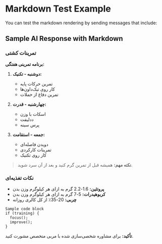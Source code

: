 # Markdown Test Example

You can test the markdown rendering by sending messages that include:

## Sample AI Response with Markdown

### تمرینات کشتی

**برنامه تمرینی هفتگی:**

1. **دوشنبه - تکنیک:**

   - تمرین حرکات پایه
   - کار روی تیک‌داون‌ها
   - تمرین دفاع از حملات

2. **چهارشنبه - قدرت:**

   - اسکات با وزن
   - ددلیفت
   - پرس سینه

3. **جمعه - استقامت:**
   - دویدن فاصله‌ای
   - تمرینات کارکردی
   - کار روی تکنیک

> **نکته مهم:** همیشه قبل از تمرین گرم کنید و بعد از آن سرد شوید.

### نکات تغذیه‌ای

- **پروتئین:** 1.6-2.2 گرم به ازای هر کیلوگرم وزن بدن
- **کربوهیدرات:** 5-7 گرم به ازای هر کیلوگرم وزن بدن
- **چربی:** 20-35٪ از کل کالری روزانه

```
Sample code block
if (training) {
  focus();
  improve();
}
```

**تأکید:** برای مشاوره شخصی‌سازی شده با مربی متخصص مشورت کنید.
